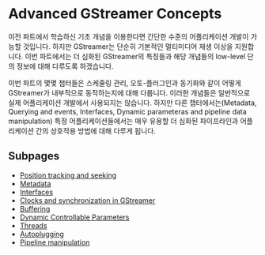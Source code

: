 Advanced GStreamer Concepts
=======

이전 파트에서 학습하신 기초 개념을 이용한다면 간단한 수준의 어플리케이션 개발이 가능할 것입니다. 하지만 GStreamer는 단순히 기본적인 멀티미디어 재생 이상을 지원합니다. 이번 파트에서는 더 심화된 GStreamer의 특징들과 해당 개념들의 low-level 단의 정보에 대해 다루도록 하겠습니다.

이번 파트의 몇몇 챕터들은 스케줄링 관리, 오토-플러그인과 동기화와 같이 어떻게 GStreamer가 내부적으로 동작하는지에 대해 다룹니다. 이러한 개념들은 일반적으로 실제 어플리케이션 개발에서 사용되지는 않습니다. 하지만 다른 챕터에서는(Metadata, Querying and events, Interfaces, Dynamic parameteras and pipeline data manipulation) 특정 어플리케이션들에서는 매우 유용할 더 심화된 파이프라인과 어플리케이션 간의 상호작용 방법에 대해 다루게 됩니다.

Subpages
------

* [Position tracking and seeking](position-tracking-and-seeking.md)
* [Metadata](metadata.md)
* [Interfaces](interfaces.md)
* [Clocks and synchronization in GStreamer](clocks-and-synchronization-in-gstreamer.md)
* [Buffering](buffering.md)
* [Dynamic Controllable Parameters](dynamic-controllable-parameters.md)
* [Threads](threads.md)
* [Autoplugging](autoplugging.md)
* [Pipeline manipulation](pipeline-manipulation.md)

